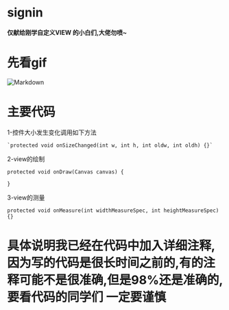 # signin
**仅献给刚学自定义VIEW 的小白们,大佬勿喷~**

先看gif
=

![Markdown](http://i4.piimg.com/1949/58270de7b6a3b1ac.gif)

主要代码
=
 1-控件大小发生变化调用如下方法


	`protected void onSizeChanged(int w, int h, int oldw, int oldh) {}`
2-view的绘制

    protected void onDraw(Canvas canvas) {
   
    }

3-view的测量

 	protected void onMeasure(int widthMeasureSpec, int heightMeasureSpec) {}



具体说明我已经在代码中加入详细注释,因为写的代码是很长时间之前的,有的注释可能不是很准确,但是98%还是准确的,要看代码的同学们  一定要谨慎
=

